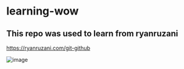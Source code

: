 # learning-wow

## This repo was used to learn from ryanruzani

https://ryanruzani.com/git-github

![image](https://user-images.githubusercontent.com/113925293/228172103-5bc3e4d7-d039-42ec-a681-03407816df28.png)
